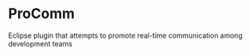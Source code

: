 ProComm
=======

Eclipse plugin that attempts to promote real-time communication among development teams